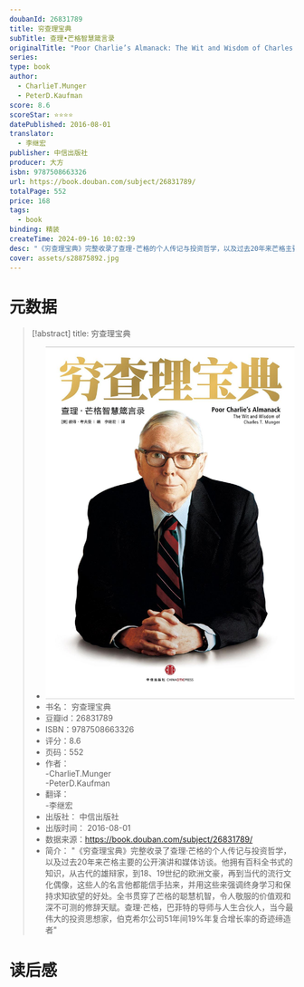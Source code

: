 ```yaml
---
doubanId: 26831789
title: 穷查理宝典
subTitle: 查理•芒格智慧箴言录
originalTitle: "Poor Charlie’s Almanack: The Wit and Wisdom of Charles T. Munger"
series: 
type: book
author: 
  - CharlieT.Munger
  - PeterD.Kaufman
score: 8.6
scoreStar: ⭐⭐⭐⭐
datePublished: 2016-08-01
translator: 
  - 李继宏
publisher: 中信出版社
producer: 大方
isbn: 9787508663326
url: https://book.douban.com/subject/26831789/
totalPage: 552
price: 168
tags:  
  - book
binding: 精装
createTime: 2024-09-16 10:02:39
desc: "《穷查理宝典》完整收录了查理·芒格的个人传记与投资哲学，以及过去20年来芒格主要的公开演讲和媒体访谈。他拥有百科全书式的知识，从古代的雄辩家，到18、19世纪的欧洲文豪，再到当代的流行文化偶像，这些人的名言他都能信手拈来，并用这些来强调终身学习和保持求知欲望的好处。全书贯穿了芒格的聪慧机智，令人敬服的价值观和深不可测的修辞天赋。查理·芒格，巴菲特的导师与人生合伙人，当今最伟大的投资思想家，伯克希尔公司51年间19%年复合增长率的奇迹缔造者"
cover: assets/s28875892.jpg
---
```

# 元数据

> [!abstract] title: 穷查理宝典  
> - ![image|200](assets/s28875892.jpg)
> - 书名： 穷查理宝典
> - 豆瓣id：26831789
> - ISBN：9787508663326
> - 评分：8.6
> - 页码：552
> - 作者：  
  -CharlieT.Munger  
  -PeterD.Kaufman
> - 翻译：  
  -李继宏
> - 出版社： 中信出版社
> - 出版时间： 2016-08-01
> - 数据来源：https://book.douban.com/subject/26831789/
> - 简介： "《穷查理宝典》完整收录了查理·芒格的个人传记与投资哲学，以及过去20年来芒格主要的公开演讲和媒体访谈。他拥有百科全书式的知识，从古代的雄辩家，到18、19世纪的欧洲文豪，再到当代的流行文化偶像，这些人的名言他都能信手拈来，并用这些来强调终身学习和保持求知欲望的好处。全书贯穿了芒格的聪慧机智，令人敬服的价值观和深不可测的修辞天赋。查理·芒格，巴菲特的导师与人生合伙人，当今最伟大的投资思想家，伯克希尔公司51年间19%年复合增长率的奇迹缔造者"


# 读后感







